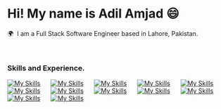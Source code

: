 # Hi! My name is Adil Amjad 😄

🌍  I am a Full Stack Software Engineer based in Lahore, Pakistan.

<br />

### Skills and Experience.

[![My Skills](https://skillicons.dev/icons?i=html)]() &nbsp;&nbsp;&nbsp;&nbsp; [![My Skills](https://skillicons.dev/icons?i=css)]() &nbsp;&nbsp;&nbsp;&nbsp; [![My Skills](https://skillicons.dev/icons?i=tailwind)]() &nbsp;&nbsp;&nbsp;&nbsp; [![My Skills](https://skillicons.dev/icons?i=js)]() &nbsp;&nbsp;&nbsp;&nbsp; [![My Skills](https://skillicons.dev/icons?i=ts)]() &nbsp;&nbsp;&nbsp;&nbsp; [![My Skills](https://skillicons.dev/icons?i=react)]() &nbsp;&nbsp;&nbsp;&nbsp; [![My Skills](https://skillicons.dev/icons?i=nextjs)]() &nbsp;&nbsp;&nbsp;&nbsp; [![My Skills](https://skillicons.dev/icons?i=nodejs)]() &nbsp;&nbsp;&nbsp;&nbsp; [![My Skills](https://skillicons.dev/icons?i=express)]() &nbsp;&nbsp;&nbsp;&nbsp; [![My Skills](https://skillicons.dev/icons?i=mongodb)]() &nbsp;&nbsp;&nbsp;&nbsp; [![My Skills](https://skillicons.dev/icons?i=git)]() &nbsp;&nbsp;&nbsp;&nbsp; [![My Skills](https://skillicons.dev/icons?i=cpp)]() 
